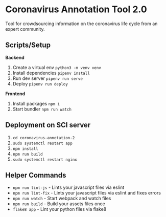 # Coronavirus Annotation Tool 2.0
Tool for crowdsourcing information on the coronavirus life cycle from an expert community.


## Scripts/Setup

**Backend**
1. Create a virtual env `python3 -m venv venv`
2. Install dependencies `pipenv install`
3. Run dev server  `pipenv run serve`
4. Deploy `pipenv run deploy`

**Frontend**
1. Install packages `npm i`
2. Start bundler `npm run watch`

## Deployment on SCI server
1. `cd coronavirus-annotation-2`
2. `sudo systemctl restart app`
3. `npm install`
4. `npm run build`
5. `sudo systemctl restart nginx`

## Helper Commands
- `npm run lint-js` - Lints your javascript files via eslint
- `npm run lint-fix` - Lints your javascript files via eslint and fixes errors
- `npm run watch` - Start webpack and watch files
- `npm run build` - Build your assets files once
- `flake8 app` - Lint your python files via flake8
